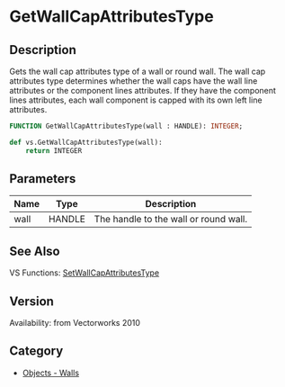 # GetWallCapAttributesType

## Description
Gets the wall cap attributes type of a wall or round wall.  The wall cap attributes type determines whether the wall caps have the wall line attributes or the component lines attributes.  If they have the component lines attributes, each wall component is capped with its own left line attributes.

```pascal
FUNCTION GetWallCapAttributesType(wall : HANDLE): INTEGER;
```

```python
def vs.GetWallCapAttributesType(wall):
    return INTEGER
```

## Parameters
|Name|Type|Description|
|---|---|---|
|wall|HANDLE|The handle to the wall or round wall.|

## See Also
VS Functions:
[SetWallCapAttributesType](SetWallCapAttributesType.md)

## Version
Availability: from Vectorworks 2010

## Category
* [Objects - Walls](../Categories/Objects%20-%20Walls.md)
